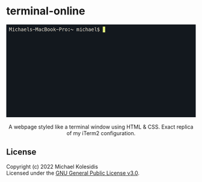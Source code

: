 # terminal-online

<div align="center">
  <img src="https://github.com/michaelkolesidis/terminal-online/blob/main/terminal-online-screenshot.gif" style="width: 700px;">
  <p>A webpage styled like a terminal window using HTML &amp; CSS. Exact replica of my iTerm2 configuration.</p>
</div>

## License

Copyright (c) 2022 Michael Kolesidis<br>
Licensed under the [GNU General Public License v3.0](https://github.com/michaelkolesidis/webproject-script/blob/main/LICENSE).
